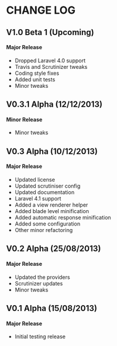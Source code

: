CHANGE LOG
==========


## V1.0 Beta 1 (Upcoming)
#### Major Release

* Dropped Laravel 4.0 support
* Travis and Scrutinizer tweaks
* Coding style fixes
* Added unit tests
* Minor tweaks


## V0.3.1 Alpha (12/12/2013)
#### Minor Release

* Minor tweaks


## V0.3 Alpha (10/12/2013)
#### Major Release

* Updated license
* Updated scrutiniser config
* Updated documentation
* Laravel 4.1 support
* Added a view renderer helper
* Added blade level minification
* Added automatic response minification
* Added some configuration
* Other minor refactoring


## V0.2 Alpha (25/08/2013)
#### Major Release

* Updated the providers
* Scrutinizer updates
* Minor tweaks


## V0.1 Alpha (15/08/2013)
#### Major Release

* Initial testing release
